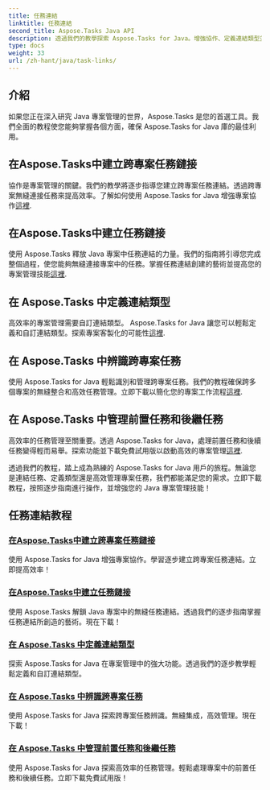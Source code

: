 ```yaml
---
title: 任務連結
linktitle: 任務連結
second_title: Aspose.Tasks Java API
description: 透過我們的教學探索 Aspose.Tasks for Java。增強協作、定義連結類型並無縫管理任務。立即提高您的專案效率！
type: docs
weight: 33
url: /zh-hant/java/task-links/
---
```

## 介紹

如果您正在深入研究 Java 專案管理的世界，Aspose.Tasks 是您的首選工具。我們全面的教程使您能夠掌握各個方面，確保 Aspose.Tasks for Java 庫的最佳利用。

## 在Aspose.Tasks中建立跨專案任務鏈接
協作是專案管理的關鍵。我們的教學將逐步指導您建立跨專案任務連結。透過跨專案無縫連接任務來提高效率。了解如何使用 Aspose.Tasks for Java 增強專案協作[這裡](./create-cross-project-task-link/).

## 在Aspose.Tasks中建立任務鏈接
使用 Aspose.Tasks 釋放 Java 專案中任務連結的力量。我們的指南將引導您完成整個過程，使您能夠無縫連接專案中的任務。掌握任務連結創建的藝術並提高您的專案管理技能[這裡](./create-task-link/).

## 在 Aspose.Tasks 中定義連結類型
高效率的專案管理需要自訂連結類型。 Aspose.Tasks for Java 讓您可以輕鬆定義和自訂連結類型。探索專案客製化的可能性[這裡](./define-link-type/).

## 在 Aspose.Tasks 中辨識跨專案任務
使用 Aspose.Tasks for Java 輕鬆識別和管理跨專案任務。我們的教程確保跨多個專案的無縫整合和高效任務管理。立即下載以簡化您的專案工作流程[這裡](./identify-cross-project-tasks/).

## 在 Aspose.Tasks 中管理前置任務和後繼任務
高效率的任務管理至關重要。透過 Aspose.Tasks for Java，處理前置任務和後續任務變得輕而易舉。探索功能並下載免費試用版以啟動高效的專案管理[這裡](./predecessor-successor-tasks/).

透過我們的教程，踏上成為熟練的 Aspose.Tasks for Java 用戶的旅程。無論您是連結任務、定義類型還是高效管理專案任務，我們都能滿足您的需求。立即下載教程，按照逐步指南進行操作，並增強您的 Java 專案管理技能！
## 任務連結教程
### [在Aspose.Tasks中建立跨專案任務鏈接](./create-cross-project-task-link/)
使用 Aspose.Tasks for Java 增強專案協作。學習逐步建立跨專案任務連結。立即提高效率！
### [在Aspose.Tasks中建立任務鏈接](./create-task-link/)
使用 Aspose.Tasks 解鎖 Java 專案中的無縫任務連結。透過我們的逐步指南掌握任務連結所創造的藝術。現在下載！
### [在 Aspose.Tasks 中定義連結類型](./define-link-type/)
探索 Aspose.Tasks for Java 在專案管理中的強大功能。透過我們的逐步教學輕鬆定義和自訂連結類型。
### [在 Aspose.Tasks 中辨識跨專案任務](./identify-cross-project-tasks/)
使用 Aspose.Tasks for Java 探索跨專案任務辨識。無縫集成，高效管理。現在下載！
### [在 Aspose.Tasks 中管理前置任務和後繼任務](./predecessor-successor-tasks/)
使用 Aspose.Tasks for Java 探索高效率的任務管理。輕鬆處理專案中的前置任務和後續任務。立即下載免費試用版！